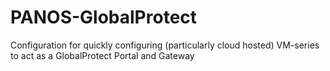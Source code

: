 # PANOS-GlobalProtect
Configuration for quickly configuring (particularly cloud hosted) VM-series to act as a GlobalProtect Portal and Gateway

